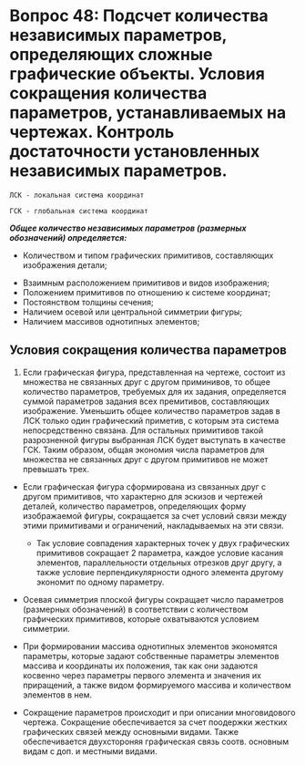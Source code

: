 # Вопрос 48: Подсчет количества независимых параметров, определяющих сложные графические объекты. Условия сокращения количества параметров, устанавливаемых на чертежах. Контроль достаточности установленных независимых параметров.

```
ЛСК - локальная система координат

ГСК - глобальная система координат
```

***Общее количество независимых параметров (размерных обозначений) определяется:***
- Количеством и типом графических примитивов, составляющих изображения детали;
+ Взаимным расположением примитивов и видов изображения;
+ Положением примитивов по отношению к системе координат;
+ Постоянством толщины сечения;
+ Наличием осевой или центральной симметрии фигуры;
+ Наличием массивов однотипных элементов;

## Условия сокращения количества параметров

1. Если графическая фигура, представленная на чертеже, состоит из множества не связанных друг с другом приминивов, то общее количество параметров, требуемых для их задания, определяется суммой параметров задания всех премитивов, составляющих изображение. Уменьшить общее количество параметров задав в ЛСК только один графический приметив, с которым эта система непосредственно связана. Для остальных примитивов такой разрозненной фигуры выбранная ЛСК будет выступать в качестве ГСК. Таким образом, общая экономия числа параметров для множества не связанных друг с другом примитивов не может превышать трех.

+ Если графическая фигура сформирована из связанных друг с другом примитивов, что характерно для эскизов и чертежей деталей, количество параметров, определяющих форму изображаемой фигуры, сокращается за счет условий связи между этими примитивами и ограничений, накладываемых на эти связи.
   - Так условие совпадения характерных точек у двух графических примитивов сокращает 2 параметра, каждое условие касания элементов, параллельности отдельных отрезков друг другу, а также условие перпендикулярности одного элемента другому экономит по одному параметру.

+ Осевая симметрия плоской фигуры сокращает число параметров (размерных обозначений) в соответствии с количеством графических примитивов, которые охватываются условием симметрии.

+ При формировании массива однотипных элементов экономятся параметры, которые задают собственные параметры элементов массива и координаты их положения, так как они задаются косвенно через параметры первого элемента и значения их приращений, а также видом формируемого массива и количеством элементов в нем.

+ Сокращение параметров происходит и при описании многовидового чертежа. Сокращение обеспечивается за счет поодержки жестких графических связей между основными видами. Также обеспечивается двухстороняя графическая связь соотв. основным видам с доп. и местными видами.

